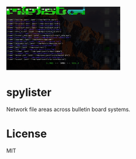 <p align=left>
    <img src="screenshots/spylister-0.0.1.png" width="300"/>
</p>

# spylister
Network file areas across bulletin board systems.

# License
MIT
